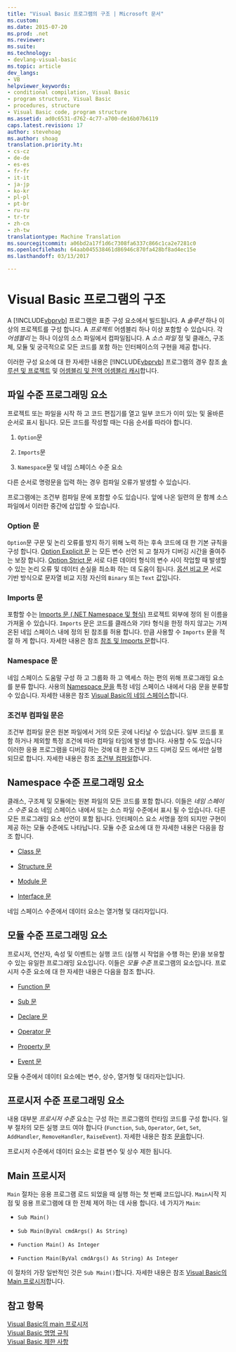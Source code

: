```yaml
---
title: "Visual Basic 프로그램의 구조 | Microsoft 문서"
ms.custom: 
ms.date: 2015-07-20
ms.prod: .net
ms.reviewer: 
ms.suite: 
ms.technology:
- devlang-visual-basic
ms.topic: article
dev_langs:
- VB
helpviewer_keywords:
- conditional compilation, Visual Basic
- program structure, Visual Basic
- procedures, structure
- Visual Basic code, program structure
ms.assetid: ad0c6531-d762-4c77-a700-de16b07b6119
caps.latest.revision: 17
author: stevehoag
ms.author: shoag
translation.priority.ht:
- cs-cz
- de-de
- es-es
- fr-fr
- it-it
- ja-jp
- ko-kr
- pl-pl
- pt-br
- ru-ru
- tr-tr
- zh-cn
- zh-tw
translationtype: Machine Translation
ms.sourcegitcommit: a06bd2a17f1d6c7308fa6337c866c1ca2e7281c0
ms.openlocfilehash: 64aab045538461d86946c870fa428bf8ad4ec15e
ms.lasthandoff: 03/13/2017

---
```

# <a name="structure-of-a-visual-basic-program"></a>Visual Basic 프로그램의 구조
A [!INCLUDE[vbprvb](../../../csharp/programming-guide/concepts/linq/includes/vbprvb_md.md)] 프로그램은 표준 구성 요소에서 빌드됩니다. A *솔루션* 하나 이상의 프로젝트를 구성 합니다. A *프로젝트* 어셈블리 하나 이상 포함할 수 있습니다. 각 *어셈블리* 는 하나 이상의 소스 파일에서 컴파일됩니다. A *소스 파일* 정 및 클래스, 구조체, 모듈 및 궁극적으로 모든 코드를 포함 하는 인터페이스의 구현을 제공 합니다.  
  
 이러한 구성 요소에 대 한 자세한 내용은 [!INCLUDE[vbprvb](../../../csharp/programming-guide/concepts/linq/includes/vbprvb_md.md)] 프로그램의 경우 참조 [솔루션 및 프로젝트](https://docs.microsoft.com/visualstudio/ide/solutions-and-projects-in-visual-studio) 및 [어셈블리 및 전역 어셈블리 캐시](../../../visual-basic/programming-guide/concepts/assemblies-gac/index.md)합니다.  
  
## <a name="file-level-programming-elements"></a>파일 수준 프로그래밍 요소  
 프로젝트 또는 파일을 시작 하 고 코드 편집기를 열고 일부 코드가 이미 있는 및 올바른 순서로 표시 됩니다. 모든 코드를 작성할 때는 다음 순서를 따라야 합니다.  
  
1.  `Option`문  
  
2.  `Imports`문  
  
3.  `Namespace`문 및 네임 스페이스 수준 요소  
  
 다른 순서로 명령문을 입력 하는 경우 컴파일 오류가 발생할 수 있습니다.  
  
 프로그램에는 조건부 컴파일 문에 포함할 수도 있습니다. 앞에 나온 일련의 문 함께 소스 파일에서 이러한 중간에 삽입할 수 있습니다.  
  
### <a name="option-statements"></a>Option 문  
 `Option`문 구문 및 논리 오류를 방지 하기 위해 노력 하는 후속 코드에 대 한 기본 규칙을 구성 합니다. [Option Explicit 문](../../../visual-basic/language-reference/statements/option-explicit-statement.md) 는 모든 변수 선언 되 고 철자가 디버깅 시간을 줄여주는 보장 합니다. [Option Strict 문](../../../visual-basic/language-reference/statements/option-strict-statement.md) 서로 다른 데이터 형식의 변수 사이 작업할 때 발생할 수 있는 논리 오류 및 데이터 손실을 최소화 하는 데 도움이 됩니다. [옵션 비교 문](../../../visual-basic/language-reference/statements/option-compare-statement.md) 서로 기반 방식으로 문자열 비교 지정 자신의 `Binary` 또는 `Text` 값입니다.  
  
### <a name="imports-statements"></a>Imports 문  
 포함할 수는 [Imports 문 (.NET Namespace 및 형식)](../../../visual-basic/language-reference/statements/imports-statement-net-namespace-and-type.md) 프로젝트 외부에 정의 된 이름을 가져올 수 있습니다. `Imports` 문은 코드를 클래스와 기타 형식을 한정 하지 않고는 가져온된 네임 스페이스 내에 정의 된 참조를 허용 합니다. 만큼 사용할 수 `Imports` 문을 적절 하 게 합니다. 자세한 내용은 참조 [참조 및 Imports 문](../../../visual-basic/programming-guide/program-structure/references-and-the-imports-statement.md)합니다.  
  
### <a name="namespace-statements"></a>Namespace 문  
 네임 스페이스 도움말 구성 하 고 그룹화 하 고 액세스 하는 편의 위해 프로그래밍 요소를 분류 합니다. 사용의 [Namespace 문을](../../../visual-basic/language-reference/statements/namespace-statement.md) 특정 네임 스페이스 내에서 다음 문을 분류할 수 있습니다. 자세한 내용은 참조 [Visual Basic의 네임 스페이스](../../../visual-basic/programming-guide/program-structure/namespaces.md)합니다.  
  
### <a name="conditional-compilation-statements"></a>조건부 컴파일 문은  
 조건부 컴파일 문은 원본 파일에서 거의 모든 곳에 나타날 수 있습니다. 일부 코드를 포함 하거나 제외할 특정 조건에 따라 컴파일 타임에 발생 합니다. 사용할 수도 있습니다 이러한 응용 프로그램을 디버깅 하는 것에 대 한 조건부 코드 디버깅 모드 에서만 실행 되므로 합니다. 자세한 내용은 참조 [조건부 컴파일](../../../visual-basic/programming-guide/program-structure/conditional-compilation.md)합니다.  
  
## <a name="namespace-level-programming-elements"></a>Namespace 수준 프로그래밍 요소  
 클래스, 구조체 및 모듈에는 원본 파일의 모든 코드를 포함 합니다. 이들은 *네임 스페이스 수준* 요소 네임 스페이스 내에서 또는 소스 파일 수준에서 표시 될 수 있습니다. 다른 모든 프로그래밍 요소 선언이 포함 됩니다. 인터페이스 요소 서명을 정의 되지만 구현이 제공 하는 모듈 수준에도 나타납니다. 모듈 수준 요소에 대 한 자세한 내용은 다음을 참조 합니다.  
  
-   [Class 문](../../../visual-basic/language-reference/statements/class-statement.md)  
  
-   [Structure 문](../../../visual-basic/language-reference/statements/structure-statement.md)  
  
-   [Module 문](../../../visual-basic/language-reference/statements/module-statement.md)  
  
-   [Interface 문](../../../visual-basic/language-reference/statements/interface-statement.md)  
  
 네임 스페이스 수준에서 데이터 요소는 열거형 및 대리자입니다.  
  
## <a name="module-level-programming-elements"></a>모듈 수준 프로그래밍 요소  
 프로시저, 연산자, 속성 및 이벤트는 실행 코드 (실행 시 작업을 수행 하는 문)을 보유할 수 있는 유일한 프로그래밍 요소입니다. 이들은 *모듈 수준* 프로그램의 요소입니다. 프로시저 수준 요소에 대 한 자세한 내용은 다음을 참조 합니다.  
  
-   [Function 문](../../../visual-basic/language-reference/statements/function-statement.md)  
  
-   [Sub 문](../../../visual-basic/language-reference/statements/sub-statement.md)  
  
-   [Declare 문](../../../visual-basic/language-reference/statements/declare-statement.md)  
  
-   [Operator 문](../../../visual-basic/language-reference/statements/operator-statement.md)  
  
-   [Property 문](../../../visual-basic/language-reference/statements/property-statement.md)  
  
-   [Event 문](../../../visual-basic/language-reference/statements/event-statement.md)  
  
 모듈 수준에서 데이터 요소에는 변수, 상수, 열거형 및 대리자는입니다.  
  
## <a name="procedure-level-programming-elements"></a>프로시저 수준 프로그래밍 요소  
 내용 대부분 *프로시저 수준* 요소는 구성 하는 프로그램의 런타임 코드를 구성 합니다. 일부 절차의 모든 실행 코드 여야 합니다 (`Function`, `Sub`, `Operator`, `Get`, `Set`, `AddHandler`, `RemoveHandler`, `RaiseEvent`). 자세한 내용은 참조 [문을](../../../visual-basic/programming-guide/language-features/statements.md)합니다.  
  
 프로시저 수준에서 데이터 요소는 로컬 변수 및 상수 제한 됩니다.  
  
## <a name="the-main-procedure"></a>Main 프로시저  
 `Main` 절차는 응용 프로그램 로드 되었을 때 실행 하는 첫 번째 코드입니다. `Main`시작 지점 및 응용 프로그램에 대 한 전체 제어 하는 데 사용 합니다. 네 가지가 `Main`:  
  
-   `Sub Main()`  
  
-   `Sub Main(ByVal cmdArgs() As String)`  
  
-   `Function Main() As Integer`  
  
-   `Function Main(ByVal cmdArgs() As String) As Integer`  
  
 이 절차의 가장 일반적인 것은 `Sub Main()`합니다. 자세한 내용은 참조 [Visual Basic의 Main 프로시저](../../../visual-basic/programming-guide/program-structure/main-procedure.md)합니다.  
  
## <a name="see-also"></a>참고 항목  
 [Visual Basic의 main 프로시저](../../../visual-basic/programming-guide/program-structure/main-procedure.md)   
 [Visual Basic 명명 규칙](../../../visual-basic/programming-guide/program-structure/naming-conventions.md)   
 [Visual Basic 제한 사항](../../../visual-basic/programming-guide/program-structure/limitations.md)
